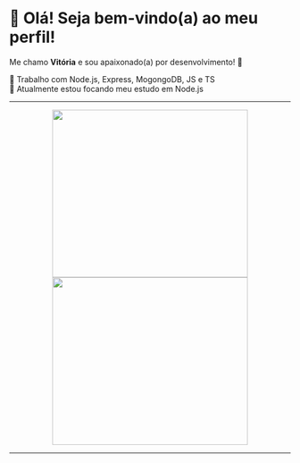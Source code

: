# 👋 Olá! Seja bem-vindo(a) ao meu perfil!  

Me chamo **Vitória** e sou apaixonado(a) por desenvolvimento! 🚀  

🔹 Trabalho com Node.js, Express, MogongoDB, JS e TS  
🔹 Atualmente estou focando meu estudo em Node.js   

---

<p align="center">
  <img src="https://github.com/user-attachments/assets/ce5f1f5d-9317-4e3a-8bbf-077054bd0645" width="350" height="300">
  <img src="https://github.com/user-attachments/assets/309e850d-79b1-45e5-82c6-df64a31c15a4f" width="350" height="300">
</p>

---

